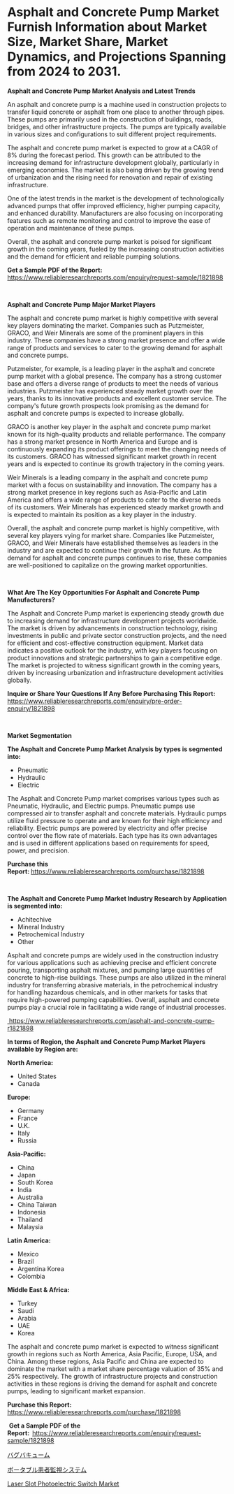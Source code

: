 <p><h1>Asphalt and Concrete Pump Market Furnish Information about Market Size, Market Share, Market Dynamics, and Projections Spanning from 2024 to 2031.</h1></p><p><strong>Asphalt and Concrete Pump Market Analysis and Latest Trends</strong></p>
<p><p>An asphalt and concrete pump is a machine used in construction projects to transfer liquid concrete or asphalt from one place to another through pipes. These pumps are primarily used in the construction of buildings, roads, bridges, and other infrastructure projects. The pumps are typically available in various sizes and configurations to suit different project requirements.</p><p>The asphalt and concrete pump market is expected to grow at a CAGR of 8% during the forecast period. This growth can be attributed to the increasing demand for infrastructure development globally, particularly in emerging economies. The market is also being driven by the growing trend of urbanization and the rising need for renovation and repair of existing infrastructure.</p><p>One of the latest trends in the market is the development of technologically advanced pumps that offer improved efficiency, higher pumping capacity, and enhanced durability. Manufacturers are also focusing on incorporating features such as remote monitoring and control to improve the ease of operation and maintenance of these pumps.</p><p>Overall, the asphalt and concrete pump market is poised for significant growth in the coming years, fueled by the increasing construction activities and the demand for efficient and reliable pumping solutions.</p></p>
<p><strong>Get a Sample PDF of the Report:&nbsp;</strong> <a href="https://www.reliableresearchreports.com/enquiry/request-sample/1821898">https://www.reliableresearchreports.com/enquiry/request-sample/1821898</a></p>
<p>&nbsp;</p>
<p><strong>Asphalt and Concrete Pump Major Market Players</strong></p>
<p><p>The asphalt and concrete pump market is highly competitive with several key players dominating the market. Companies such as Putzmeister, GRACO, and Weir Minerals are some of the prominent players in this industry. These companies have a strong market presence and offer a wide range of products and services to cater to the growing demand for asphalt and concrete pumps.</p><p>Putzmeister, for example, is a leading player in the asphalt and concrete pump market with a global presence. The company has a strong customer base and offers a diverse range of products to meet the needs of various industries. Putzmeister has experienced steady market growth over the years, thanks to its innovative products and excellent customer service. The company's future growth prospects look promising as the demand for asphalt and concrete pumps is expected to increase globally.</p><p>GRACO is another key player in the asphalt and concrete pump market known for its high-quality products and reliable performance. The company has a strong market presence in North America and Europe and is continuously expanding its product offerings to meet the changing needs of its customers. GRACO has witnessed significant market growth in recent years and is expected to continue its growth trajectory in the coming years.</p><p>Weir Minerals is a leading company in the asphalt and concrete pump market with a focus on sustainability and innovation. The company has a strong market presence in key regions such as Asia-Pacific and Latin America and offers a wide range of products to cater to the diverse needs of its customers. Weir Minerals has experienced steady market growth and is expected to maintain its position as a key player in the industry.</p><p>Overall, the asphalt and concrete pump market is highly competitive, with several key players vying for market share. Companies like Putzmeister, GRACO, and Weir Minerals have established themselves as leaders in the industry and are expected to continue their growth in the future. As the demand for asphalt and concrete pumps continues to rise, these companies are well-positioned to capitalize on the growing market opportunities.</p></p>
<p>&nbsp;</p>
<p><strong>What Are The Key Opportunities For Asphalt and Concrete Pump Manufacturers?</strong></p>
<p><p>The Asphalt and Concrete Pump market is experiencing steady growth due to increasing demand for infrastructure development projects worldwide. The market is driven by advancements in construction technology, rising investments in public and private sector construction projects, and the need for efficient and cost-effective construction equipment. Market data indicates a positive outlook for the industry, with key players focusing on product innovations and strategic partnerships to gain a competitive edge. The market is projected to witness significant growth in the coming years, driven by increasing urbanization and infrastructure development activities globally.</p></p>
<p><strong>Inquire or Share Your Questions If Any Before Purchasing This Report:</strong> <a href="https://www.reliableresearchreports.com/enquiry/pre-order-enquiry/1821898">https://www.reliableresearchreports.com/enquiry/pre-order-enquiry/1821898</a></p>
<p>&nbsp;</p>
<p><strong>Market Segmentation</strong></p>
<p><strong>The Asphalt and Concrete Pump Market Analysis by types is segmented into:</strong></p>
<p><ul><li>Pneumatic</li><li>Hydraulic</li><li>Electric</li></ul></p>
<p><p>The Asphalt and Concrete Pump market comprises various types such as Pneumatic, Hydraulic, and Electric pumps. Pneumatic pumps use compressed air to transfer asphalt and concrete materials. Hydraulic pumps utilize fluid pressure to operate and are known for their high efficiency and reliability. Electric pumps are powered by electricity and offer precise control over the flow rate of materials. Each type has its own advantages and is used in different applications based on requirements for speed, power, and precision.</p></p>
<p><strong>Purchase this Report:&nbsp;</strong><a href="https://www.reliableresearchreports.com/purchase/1821898">https://www.reliableresearchreports.com/purchase/1821898</a></p>
<p>&nbsp;</p>
<p><strong>The Asphalt and Concrete Pump Market Industry Research by Application is segmented into:</strong></p>
<p><ul><li>Achitechive</li><li>Mineral Industry</li><li>Petrochemical Industry</li><li>Other</li></ul></p>
<p><p>Asphalt and concrete pumps are widely used in the construction industry for various applications such as achieving precise and efficient concrete pouring, transporting asphalt mixtures, and pumping large quantities of concrete to high-rise buildings. These pumps are also utilized in the mineral industry for transferring abrasive materials, in the petrochemical industry for handling hazardous chemicals, and in other markets for tasks that require high-powered pumping capabilities. Overall, asphalt and concrete pumps play a crucial role in facilitating a wide range of industrial processes.</p></p>
<p><a href="https://www.reliableresearchreports.com/asphalt-and-concrete-pump-r1821898">&nbsp;https://www.reliableresearchreports.com/asphalt-and-concrete-pump-r1821898</a></p>
<p><strong>In terms of Region, the Asphalt and Concrete Pump Market Players available by Region are:</strong></p>
<p>
    <p> <strong> North America: </strong>
        <ul>
            <li>United States</li>
            <li>Canada</li>
        </ul>
        </p> 
    <p> <strong> Europe: </strong>
        <ul>
            <li>Germany</li>
            <li>France</li>
            <li>U.K.</li>
            <li>Italy</li>
            <li>Russia</li>
        </ul>
        </p> 
    <p> <strong> Asia-Pacific: </strong>
        <ul>
            <li>China</li>
            <li>Japan</li>
            <li>South Korea</li>
            <li>India</li>
            <li>Australia</li>
            <li>China Taiwan</li>
            <li>Indonesia</li>
            <li>Thailand</li>
            <li>Malaysia</li>
        </ul>
        </p> 
    <p> <strong> Latin America: </strong>
        <ul>
            <li>Mexico</li>
            <li>Brazil</li>
            <li>Argentina Korea</li>
            <li>Colombia</li>
        </ul>
        </p> 
    <p> <strong> Middle East & Africa: </strong>
        <ul>
            <li>Turkey</li>
            <li>Saudi</li>
            <li>Arabia</li>
            <li>UAE</li>
            <li>Korea</li>
        </ul>
    </p>
    </p>
<p><p>The asphalt and concrete pump market is expected to witness significant growth in regions such as North America, Asia Pacific, Europe, USA, and China. Among these regions, Asia Pacific and China are expected to dominate the market with a market share percentage valuation of 35% and 25% respectively. The growth of infrastructure projects and construction activities in these regions is driving the demand for asphalt and concrete pumps, leading to significant market expansion.</p></p>
<p><strong>Purchase this Report: </strong><a href="https://www.reliableresearchreports.com/purchase/1821898">https://www.reliableresearchreports.com/purchase/1821898</a></p>
<p>&nbsp;<strong>Get a Sample PDF of the Report:&nbsp;&nbsp;</strong><a href="https://www.reliableresearchreports.com/enquiry/request-sample/1821898">https://www.reliableresearchreports.com/enquiry/request-sample/1821898</a></p>
<p><strong></strong></p>
<p><p><a href="https://github.com/xemfu2379520/Market-Research-Report-List-1/blob/main/833210241001.md">バグバキューム</a></p><p><a href="https://github.com/bucuel854722/Market-Research-Report-List-1/blob/main/320344141002.md">ポータブル患者監視システム</a></p><p><a href="https://github.com/mancsybtousav/Market-Research-Report-List-2/blob/main/laser-slot-photoelectric-switch-market.md">Laser Slot Photoelectric Switch Market</a></p></p>